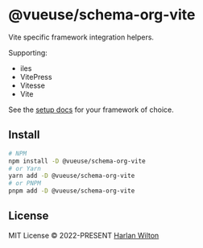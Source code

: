 # @vueuse/schema-org-vite

Vite specific framework integration helpers.

Supporting:
- iles
- VitePress
- Vitesse
- Vite

See the [setup docs](https://vue-schema-org.netlify.app/guide/) for your framework of choice.

## Install

```bash
# NPM
npm install -D @vueuse/schema-org-vite
# or Yarn
yarn add -D @vueuse/schema-org-vite
# or PNPM
pnpm add -D @vueuse/schema-org-vite
```

## License

MIT License © 2022-PRESENT [Harlan Wilton](https://github.com/harlan-zw)
